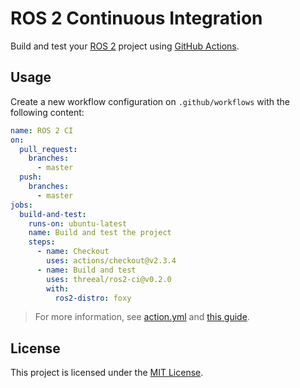 # ROS 2 Continuous Integration

Build and test your [ROS 2](https://docs.ros.org/en/foxy/) project using [GitHub Actions](https://github.com/features/actions).

## Usage

Create a new workflow configuration on `.github/workflows` with the following content:
```yaml
name: ROS 2 CI
on:
  pull_request:
    branches:
      - master
  push:
    branches:
      - master
jobs:
  build-and-test:
    runs-on: ubuntu-latest
    name: Build and test the project
    steps:
      - name: Checkout
        uses: actions/checkout@v2.3.4
      - name: Build and test
        uses: threeal/ros2-ci@v0.2.0
        with:
          ros2-distro: foxy
```
> For more information, see [action.yml](./action.yml) and [this guide](https://docs.github.com/en/actions/learn-github-actions/introduction-to-github-actions).

## License

This project is licensed under the [MIT License](./LICENSE).
